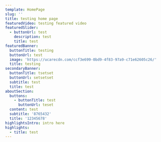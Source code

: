 ```yaml
---
template: HomePage
slug: ''
title: testing home page
featuredVideo: testing featured video
featuredSlider:
  - buttonUrl: test
    description: test
    title: test
featuredBanner:
  buttonTitle: testing
  buttonUrl: test
  image: 'https://ucarecdn.com/ccf3e699-0bd9-4f83-97a9-c71e62605c26/'
  title: testing
secondaryBanner:
  buttonTitle: tsetset
  buttonUrl: setsetset
  subtitle: test
  title: test
aboutSection:
  buttons:
    - buttonTitle: test
      buttonUrl: teset
  content: test
  subtitle: '8765432'
  title: '12345678'
highlightsIntro: intro here
highlights:
  - title: test
---
```


